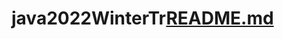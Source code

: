# java2022WinterTr[README.md](https://github.com/saidbengi/java2022WinterTr/files/9002120/README.md)
